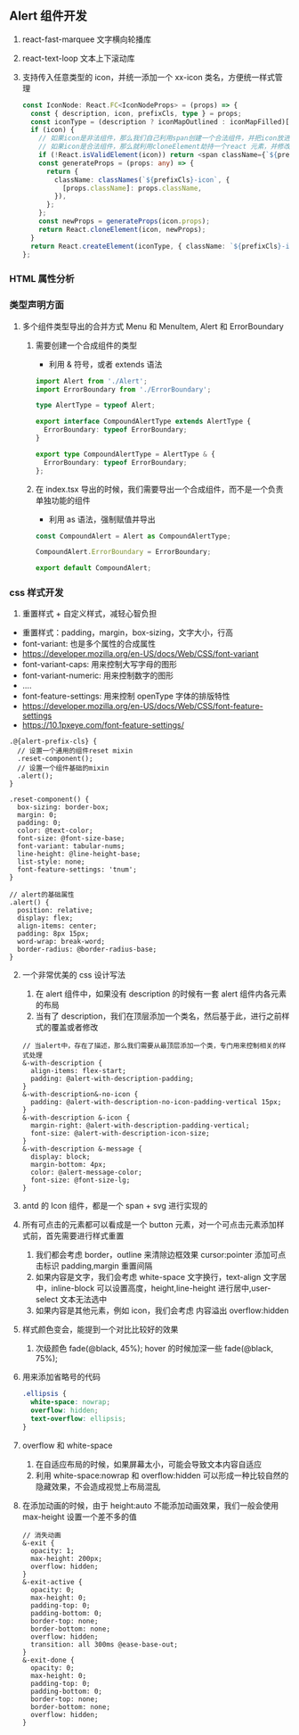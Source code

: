 ## Alert 组件开发

1. react-fast-marquee 文字横向轮播库
2. react-text-loop 文本上下滚动库
3. 支持传入任意类型的 icon，并统一添加一个 xx-icon 类名，方便统一样式管理

   ```typescript
   const IconNode: React.FC<IconNodeProps> = (props) => {
     const { description, icon, prefixCls, type } = props;
     const iconType = (description ? iconMapOutlined : iconMapFilled)[type!] || null;
     if (icon) {
       // 如果icon是非法组件，那么我们自己利用span创建一个合法组件，并把icon放进去
       // 如果icon是合法组件，那么就利用cloneElement劫持一个react 元素，并修改属性
       if (!React.isValidElement(icon)) return <span className={`${prefixCls}-icon`}>{icon}</span>;
       const generateProps = (props: any) => {
         return {
           className: classNames(`${prefixCls}-icon`, {
             [props.className]: props.className,
           }),
         };
       };
       const newProps = generateProps(icon.props);
       return React.cloneElement(icon, newProps);
     }
     return React.createElement(iconType, { className: `${prefixCls}-icon` });
   };
   ```

### HTML 属性分析

### 类型声明方面

1. 多个组件类型导出的合并方式 Menu 和 MenuItem, Alert 和 ErrorBoundary

   1. 需要创建一个合成组件的类型

      - 利用 & 符号，或者 extends 语法

      ```typescript
      import Alert from './Alert';
      import ErrorBoundary from './ErrorBoundary';

      type AlertType = typeof Alert;

      export interface CompoundAlertType extends AlertType {
        ErrorBoundary: typeof ErrorBoundary;
      }

      export type CompoundAlertType = AlertType & {
        ErrorBoundary: typeof ErrorBoundary;
      };
      ```

   2. 在 index.tsx 导出的时候，我们需要导出一个合成组件，而不是一个负责单独功能的组件

      - 利用 as 语法，强制赋值并导出

      ```typescript
      const CompoundAlert = Alert as CompoundAlertType;

      CompoundAlert.ErrorBoundary = ErrorBoundary;

      export default CompoundAlert;
      ```

### css 样式开发

1. 重置样式 + 自定义样式，减轻心智负担

- 重置样式：padding，margin，box-sizing，文字大小，行高
- font-variant: 也是多个属性的合成属性
- https://developer.mozilla.org/en-US/docs/Web/CSS/font-variant
- font-variant-caps: 用来控制大写字母的图形
- font-variant-numeric: 用来控制数字的图形
- ....
- font-feature-settings: 用来控制 openType 字体的排版特性
- https://developer.mozilla.org/en-US/docs/Web/CSS/font-feature-settings
- https://10.1pxeye.com/font-feature-settings/

```less
.@{alert-prefix-cls} {
  // 设置一个通用的组件reset mixin
  .reset-component();
  // 设置一个组件基础的mixin
  .alert();
}

.reset-component() {
  box-sizing: border-box;
  margin: 0;
  padding: 0;
  color: @text-color;
  font-size: @font-size-base;
  font-variant: tabular-nums;
  line-height: @line-height-base;
  list-style: none;
  font-feature-settings: 'tnum';
}

// alert的基础属性
.alert() {
  position: relative;
  display: flex;
  align-items: center;
  padding: 8px 15px;
  word-wrap: break-word;
  border-radius: @border-radius-base;
}
```

2. 一个非常优美的 css 设计写法
   1. 在 alert 组件中，如果没有 description 的时候有一套 alert 组件内各元素的布局
   2. 当有了 description，我们在顶层添加一个类名，然后基于此，进行之前样式的覆盖或者修改
   ```less
   // 当alert中，存在了描述，那么我们需要从最顶层添加一个类，专门用来控制相关的样式处理
   &-with-description {
     align-items: flex-start;
     padding: @alert-with-description-padding;
   }
   &-with-description&-no-icon {
     padding: @alert-with-description-no-icon-padding-vertical 15px;
   }
   &-with-description &-icon {
     margin-right: @alert-with-description-padding-vertical;
     font-size: @alert-with-description-icon-size;
   }
   &-with-description &-message {
     display: block;
     margin-bottom: 4px;
     color: @alert-message-color;
     font-size: @font-size-lg;
   }
   ```
3. antd 的 Icon 组件，都是一个 span + svg 进行实现的
4. 所有可点击的元素都可以看成是一个 button 元素，对一个可点击元素添加样式前，首先需要进行样式重置
   1. 我们都会考虑 border，outline 来清除边框效果 cursor:pointer 添加可点击标识 padding,margin 重置间隔
   2. 如果内容是文字，我们会考虑 white-space 文字换行，text-align 文字居中，inline-block 可以设置高度，height,line-height 进行居中,user-select 文本无法选中
   3. 如果内容是其他元素，例如 icon，我们会考虑 内容溢出 overflow:hidden
5. 样式颜色变会，能提到一个对比比较好的效果
   1. 次级颜色 fade(@black, 45%); hover 的时候加深一些 fade(@black, 75%);
6. 用来添加省略号的代码

   ```css
   .ellipsis {
     white-space: nowrap;
     overflow: hidden;
     text-overflow: ellipsis;
   }
   ```

7. overflow 和 white-space
   1. 在自适应布局的时候，如果屏幕太小，可能会导致文本内容自适应
   2. 利用 white-space:nowrap 和 overflow:hidden 可以形成一种比较自然的隐藏效果，不会造成视觉上布局混乱
8. 在添加动画的时候，由于 height:auto 不能添加动画效果，我们一般会使用 max-height 设置一个差不多的值

   ```less
   // 消失动画
   &-exit {
     opacity: 1;
     max-height: 200px;
     overflow: hidden;
   }
   &-exit-active {
     opacity: 0;
     max-height: 0;
     padding-top: 0;
     padding-bottom: 0;
     border-top: none;
     border-bottom: none;
     overflow: hidden;
     transition: all 300ms @ease-base-out;
   }
   &-exit-done {
     opacity: 0;
     max-height: 0;
     padding-top: 0;
     padding-bottom: 0;
     border-top: none;
     border-bottom: none;
     overflow: hidden;
   }
   ```
